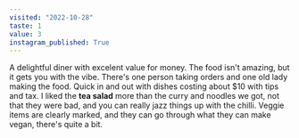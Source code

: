 ```yaml
---
visited: "2022-10-28"
taste: 1
value: 3
instagram_published: True
---
```


A delightful diner with excelent value for money. The food isn't amazing, but it gets you with the vibe. There's one person taking orders and one old lady making the food. Quick in and out with dishes costing about $10 with tips and tax. I liked the **tea salad** more than the curry and noodles we got, not that they were bad, and you can really jazz things up with the chilli. Veggie items are clearly marked, and they can go through what they can make vegan, there's quite a bit.
